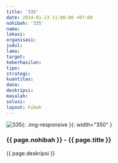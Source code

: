 ```yaml
---
title: '335'
date: 2014-01-23 11:08:00 +07:00
nohibah: '335'
nama:
lokasi:
organisasi:
judul:
lama:
target:
keberhasilan:
tipe:
strategi:
kuantitas:
dana:
deskripsi:
masalah:
solusi:
layout: hibah
---
```


![335](/static/img/hibahcms/335.png){: .img-responsive }{: width="350" }

### {{ page.nohibah }} - {{ page.title }}

{{ page.deskripsi }}
